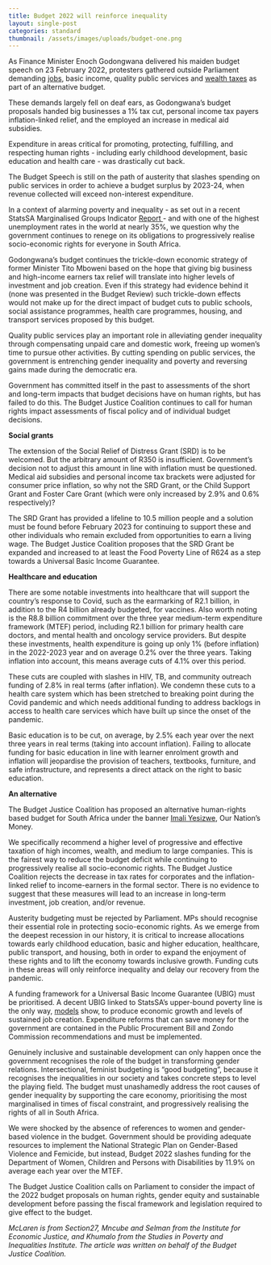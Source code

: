 ```yaml
---
title: Budget 2022 will reinforce inequality
layout: single-post
categories: standard
thumbnail: /assets/images/uploads/budget-one.png
---
```

As Finance Minister Enoch Godongwana delivered his maiden budget speech on 23 February 2022, protesters gathered outside Parliament demanding [jobs](https://thexcluded.org.za/unemployed-march-to-parliament-demanding-jobs/), basic income, quality public services and [wealth taxes](https://www.groundup.org.za/article/tax-rich-demand-farm-workers/) as part of an alternative budget.

These demands largely fell on deaf ears, as Godongwana’s budget proposals handed big businesses a 1% tax cut, personal income tax payers inflation-linked relief, and the employed an increase in medical aid subsidies.

Expenditure in areas critical for promoting, protecting, fulfilling, and respecting human rights - including early childhood development, basic education and health care - was drastically cut back.

The Budget Speech is still on the path of austerity that slashes spending on public services in order to achieve a budget surplus by 2023-24, when revenue collected will exceed non-interest expenditure.

In a context of alarming poverty and inequality - as set out in a recent StatsSA Marginalised Groups Indicator [Report ](http://www.statssa.gov.za/publications/03-19-05/03-19-052020.pdf)- and with one of the highest unemployment rates in the world at nearly 35%, we question why the government continues to renege on its obligations to progressively realise socio-economic rights for everyone in South Africa.

Godongwana’s budget continues the trickle-down economic strategy of former Minister Tito Mboweni based on the hope that giving big business and high-income earners tax relief will translate into higher levels of investment and job creation. Even if this strategy had evidence behind it (none was presented in the Budget Review) such trickle-down effects would not make up for the direct impact of budget cuts to public schools, social assistance programmes, health care programmes, housing, and transport services proposed by this budget.

Quality public services play an important role in alleviating gender inequality through compensating unpaid care and domestic work, freeing up women’s time to pursue other activities. By cutting spending on public services, the government is entrenching gender inequality and poverty and reversing gains made during the democratic era.

Government has committed itself in the past to assessments of the short and long-term impacts that budget decisions have on human rights, but has failed to do this. The Budget Justice Coalition continues to call for human rights impact assessments of fiscal policy and of individual budget decisions.

**Social grants**

The extension of the Social Relief of Distress Grant (SRD) is to be welcomed. But the arbitrary amount of R350 is insufficient. Government’s decision not to adjust this amount in line with inflation must be questioned. Medical aid subsidies and personal income tax brackets were adjusted for consumer price inflation, so why not the SRD Grant, or the Child Support Grant and Foster Care Grant (which were only increased by 2.9% and 0.6% respectively)?

The SRD Grant has provided a lifeline to 10.5 million people and a solution must be found before February 2023 for continuing to support these and other individuals who remain excluded from opportunities to earn a living wage. The Budget Justice Coalition proposes that the SRD Grant be expanded and increased to at least the Food Poverty Line of R624 as a step towards a Universal Basic Income Guarantee.

**Healthcare and education**

There are some notable investments into healthcare that will support the country’s response to Covid, such as the earmarking of R2.1 billion, in addition to the R4 billion already budgeted, for vaccines. Also worth noting is the R8.8 billion commitment over the three year medium-term expenditure framework (MTEF) period, including R2.1 billion for primary health care doctors, and mental health and oncology service providers. But despite these investments, health expenditure is going up only 1% (before inflation) in the 2022-2023 year and on average 0.2% over the three years. Taking inflation into account, this means average cuts of 4.1% over this period.

These cuts are coupled with slashes in HIV, TB, and community outreach funding of 2.8% in real terms (after inflation). We condemn these cuts to a health care system which has been stretched to breaking point during the Covid pandemic and which needs additional funding to address backlogs in access to health care services which have built up since the onset of the pandemic.

Basic education is to be cut, on average, by 2.5% each year over the next three years in real terms (taking into account inflation). Failing to allocate funding for basic education in line with learner enrolment growth and inflation will jeopardise the provision of teachers, textbooks, furniture, and safe infrastructure, and represents a direct attack on the right to basic education.

**An alternative**

The Budget Justice Coalition has proposed an alternative human-rights based budget for South Africa under the banner [Imali Yesizwe](https://budgetjusticesa.org/media/budget-justice-coalition-imali-yesizwe-our-nations-money/), Our Nation’s Money.

We specifically recommend a higher level of progressive and effective taxation of high incomes, wealth, and medium to large companies. This is the fairest way to reduce the budget deficit while continuing to progressively realise all socio-economic rights. The Budget Justice Coalition rejects the decrease in tax rates for corporates and the inflation-linked relief to income-earners in the formal sector. There is no evidence to suggest that these measures will lead to an increase in long-term investment, job creation, and/or revenue.

Austerity budgeting must be rejected by Parliament. MPs should recognise their essential role in protecting socio-economic rights. As we emerge from the deepest recession in our history, it is critical to increase allocations towards early childhood education, basic and higher education, healthcare, public transport, and housing, both in order to expand the enjoyment of these rights and to lift the economy towards inclusive growth. Funding cuts in these areas will only reinforce inequality and delay our recovery from the pandemic.

A funding framework for a Universal Basic Income Guarantee (UBIG) must be prioritised. A decent UBIG linked to StatsSA’s upper-bound poverty line is the only way, [models](https://spii.org.za/the-efficacy-of-fiscal-policy-in-south-africa/) show, to produce economic growth and levels of sustained job creation. Expenditure reforms that can save money for the government are contained in the Public Procurement Bill and Zondo Commission recommendations and must be implemented.

Genuinely inclusive and sustainable development can only happen once the government recognises the role of the budget in transforming gender relations. Intersectional, feminist budgeting is “good budgeting”, because it recognises the inequalities in our society and takes concrete steps to level the playing field. The budget must unashamedly address the root causes of gender inequality by supporting the care economy, prioritising the most marginalised in times of fiscal constraint, and progressively realising the rights of all in South Africa.

We were shocked by the absence of references to women and gender-based violence in the budget. Government should be providing adequate resources to implement the National Strategic Plan on Gender-Based Violence and Femicide, but instead, Budget 2022 slashes funding for the Department of Women, Children and Persons with Disabilities by 11.9% on average each year over the MTEF.

The Budget Justice Coalition calls on Parliament to consider the impact of the 2022 budget proposals on human rights, gender equity and sustainable development before passing the fiscal framework and legislation required to give effect to the budget.

*McLaren is from Section27, Mncube and Selman from the Institute for Economic Justice, and Khumalo from the Studies in Poverty and Inequalities Institute. The article was written on behalf of the Budget Justice Coalition.*